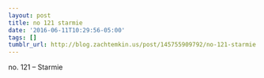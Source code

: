 ```yaml
---
layout: post
title: no 121 starmie
date: '2016-06-11T10:29:56-05:00'
tags: []
tumblr_url: http://blog.zachtemkin.us/post/145755909792/no-121-starmie
---
```

no. 121 – Starmie
